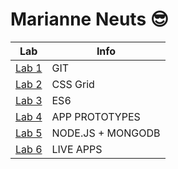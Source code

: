 # Marianne Neuts 😎

| Lab | Info |
| ------------- | ------------- |
| [Lab 1](https://github.com/marianneneuts/2imd-webtechadvanced-portfolio/tree/main/lab1) | GIT |
| [Lab 2](https://github.com/marianneneuts/2imd-webtechadvanced-portfolio/tree/main/lab2) | CSS Grid |
| [Lab 3](https://github.com/marianneneuts/2imd-webtechadvanced-portfolio/tree/main/lab3) | ES6 |
| [Lab 4](https://github.com/marianneneuts/2imd-webtechadvanced-portfolio/tree/main/lab4) | APP PROTOTYPES |
| [Lab 5](https://github.com/marianneneuts/2imd-webtechadvanced-lab5) | NODE.JS + MONGODB |
| [Lab 6](https://github.com/marianneneuts/2imd-webtechadvanced-lab6) | LIVE APPS |
